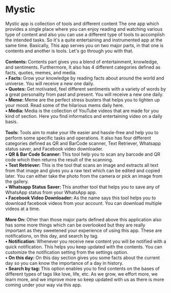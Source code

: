 # Mystic
Mystic app is collection of tools and different content
The one app which provides a single place where you can enjoy reading and watching various type of content and also you can use a different type of tools to accomplish the intended tasks. So it's a quite entertaining and instrumented app at the same time.
Basically, This app serves you on two major parts, in that one is contents and another is tools.
Let's go through you with that.
<br><br><b>Contents: </b> Contents part gives you a blend of entertainment, knowledge, and sentiments. Furthermore, It also has 4 different categories defined as facts, quotes, memes, and media.
<br/><b>• Facts: </b> Grow your knowledge by reading facts about around the world and universe. You will receive a new one daily.
<br><b> • Quotes: </b> Get motivated, feel different sentiments with a variety of words by a great personality from past and present. You will receive a new one daily.
<br><b> • Meme: </b>  Meme are the perfect stress busters that helps you to lighten up your mood. Read some of the hilarious mems daily here. 
<br><b> • Media: </b> Media is the collection of YouTube videos that are made for you kind of section. Here you find informatics and entertaining video on a daily basis.
<br><br><b>Tools: </b> Tools aim to make your life easier and hassle-free and help you to perform some specific tasks and operations. It also has four different categories defined as QR and BarCode scanner, Text Retriever, Whatsapp status saver, and Facebook video downloader.
<br><b> • QR & Bar Code Scanner: </b>  This tool help you to scan any barcode and QR code which then returns the result of the scanning.
<br><b> • Text Retriever: </b> This is the tool that scans an image and extracts all text from that image and gives you a raw text which can be edited and copied later. You can either take the photo from the camera or pick an image from the gallery.
<br><b> • Whatsapp Status Saver: </b>  This another tool that helps you to save any of WhatsApp status from your WhatsApp app.
<br><b> • Facebook Video Downloader: </b> As the name says this tool helps you to download facebook videos from your account. You can download multiple videos at a time.
<br><br><b>More On: </b> Other than those major parts defined above this application also has some more things which can be overlooked but they are really important as they sweetened your experience of using this app. These are notifications, on this day, and search by tag.
<br><b> • Notification: </b> Whenever you receive new content you will be notified with a quick notification. This helps you keep updated with the contents. You can customize the notification setting from the settings option.
<br><b> • On this day: </b> On this day section gives you some facts about the current day so you can know the importance of a day in history.
<br><b> • Search by tag: </b> This option enables you to find contents on the bases of different types of tags like love, life, etc. 
As we grow, we effort more, we learn more, and we improve more so keep updated with us as there is more coming under your way via this app.
